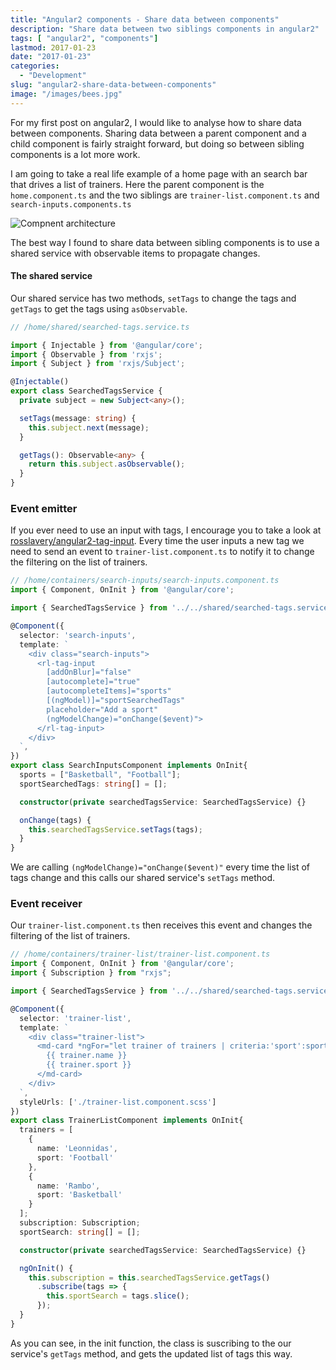 ```yaml
---
title: "Angular2 components - Share data between components"
description: "Share data between two siblings components in angular2"
tags: [ "angular2", "components"]
lastmod: 2017-01-23
date: "2017-01-23"
categories:
  - "Development"
slug: "angular2-share-data-between-components"
image: "/images/bees.jpg"
---
```


For my first post on angular2, I would like to analyse how to share data between components.
Sharing data between a parent component and a child component is fairly straight forward, but doing so between sibling components is a lot more work.

I am going to take a real life example of a home page with an search bar that drives a list of trainers.
Here the parent component is the `home.component.ts` and the two siblings are `trainer-list.component.ts` and `search-inputs.components.ts`

![Compnent architecture](/images/share-data-between-component-architecture.png)

The best way I found to share data between sibling components is to use a shared service with observable items to propagate changes.

#### The shared service

Our shared service has two methods, `setTags` to change the tags and `getTags` to get the tags using `asObservable`.

```typescript
// /home/shared/searched-tags.service.ts

import { Injectable } from '@angular/core';
import { Observable } from 'rxjs';
import { Subject } from 'rxjs/Subject';

@Injectable()
export class SearchedTagsService {
  private subject = new Subject<any>();

  setTags(message: string) {
    this.subject.next(message);
  }

  getTags(): Observable<any> {
    return this.subject.asObservable();
  }
}
```

### Event emitter

If you ever need to use an input with tags, I encourage you to take a look at [rosslavery/angular2-tag-input](https://github.com/rosslavery/angular2-tag-input).
Every time the user inputs a new tag we need to send an event to `trainer-list.component.ts` to notify it to change the filtering on the list of trainers.

```typescript
// /home/containers/search-inputs/search-inputs.component.ts
import { Component, OnInit } from '@angular/core';

import { SearchedTagsService } from '../../shared/searched-tags.service';

@Component({
  selector: 'search-inputs',
  template: `
    <div class="search-inputs">
      <rl-tag-input
        [addOnBlur]="false"
        [autocomplete]="true"
        [autocompleteItems]="sports"
        [(ngModel)]="sportSearchedTags"
        placeholder="Add a sport"
        (ngModelChange)="onChange($event)">
      </rl-tag-input>
    </div>
  `,
})
export class SearchInputsComponent implements OnInit{
  sports = ["Basketball", "Football"];
  sportSearchedTags: string[] = [];

  constructor(private searchedTagsService: SearchedTagsService) {}

  onChange(tags) {
    this.searchedTagsService.setTags(tags);
  }
}
```

We are calling `(ngModelChange)="onChange($event)"` every time the list of tags change and this calls our shared service's `setTags` method.

### Event receiver

Our `trainer-list.component.ts` then receives this event and changes the filtering of the list of trainers.

```typescript
// /home/containers/trainer-list/trainer-list.component.ts
import { Component, OnInit } from '@angular/core';
import { Subscription } from "rxjs";

import { SearchedTagsService } from '../../shared/searched-tags.service';

@Component({
  selector: 'trainer-list',
  template: `
    <div class="trainer-list">
      <md-card *ngFor="let trainer of trainers | criteria:'sport':sportSearch">
        {{ trainer.name }}
        {{ trainer.sport }}
      </md-card>
    </div>
  `,
  styleUrls: ['./trainer-list.component.scss']
})
export class TrainerListComponent implements OnInit{
  trainers = [
    {
      name: 'Leonnidas',
      sport: 'Football'
    },
    {
      name: 'Rambo',
      sport: 'Basketball'
    }
  ];
  subscription: Subscription;
  sportSearch: string[] = [];

  constructor(private searchedTagsService: SearchedTagsService) {}

  ngOnInit() {
    this.subscription = this.searchedTagsService.getTags()
      .subscribe(tags => {
        this.sportSearch = tags.slice();
      });
  }
}
```
As you can see, in the init function, the class is suscribing to the our service's `getTags` method, and gets the updated list of tags this way.
